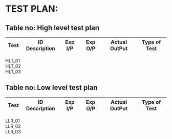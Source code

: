 # TEST PLAN:
## Table no: High level test plan
|Test| ID	Description|	Exp I/P|	Exp O/P|	Actual OutPut|	Type of Test|
|--|--|--|--|--|--|
HLT_01					
HLT_02					
HLT_03					
## Table no: Low level test plan
|Test| ID	Description|	Exp I/P|	Exp O/P|	Actual OutPut|	Type of Test|
|--|--|--|--|--|--|
LLR_01					
LLR_02					
LLR_03					
